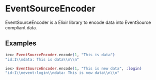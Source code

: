 # EventSourceEncoder

EventSourceEncoder is a Elixir library to encode data into EventSource
compliant data.

## Examples

``` elixir
iex> EventSourceEncoder.encode(1, "This is data")
"id:1\\ndata: This is data\\n\\n"

iex> EventSourceEncoder.encode(1, "This is new data", :login)
"id:1\\nevent:login\\ndata: This is new data\\n\\n"
```

